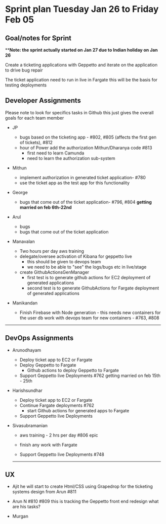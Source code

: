 # Sprint plan Tuesday Jan 26 to Friday Feb 05

## Goal/notes for Sprint

****Note: the sprint actually started on Jan 27 due to Indian holiday on Jan 26**

Create a ticketing applications with Geppetto and iterate on the application to drive bug repair

The ticket application need to run in live in Fargate this will be the basis for testing deployments

## Developer Assignments

Please note to look for specifics tasks in Github this just gives the overall goals for each team member

- JP
  - bugs based on the ticketing app - #802, #805 (affects the first gen of tickets), #812
  - hour of Power add the authorization Mithun/Dharanya code #813
    - first need to learn Camunda
    - need to learn the authorization sub-system


- Mithun
  - implement authorization in generated ticket application- #780
  - use the ticket app as the test app for this functionality



- George
  - bugs that come out of the ticket application- #796, #804
**getting married on feb 6th-22nd**

- Arul
  - bugs
  - bugs that come out of the ticket application
  
- Manavalan
  - Two hours per day aws training
  - delegate/oversee activation of Kibana for geppetto live
    - this should be given to devops team
    - we need to be able to "see" the logs/bugs etc in live/stage
  - create GithubActionsGenManager
    - first test is to generate github actions for EC2 deployment of generated applications
    - second test is to generate GithubActions for Fargate deployment of generated applications

- Manikandan
  - Finish Firebase with Node generation - this needs new containers for the user db work with devops team for new containers -  #763, #808

---

## DevOps Assignments

- Arunodhayam
  - Deploy ticket app to EC2 or Fargate
  - Deploy Geppetto to Fargate
    - Github actions to deploy Geppetto to Fargate
  - Support Geppetto live Deployments
    #762
    getting married on feb 15th - 25th

- Harishsundhar
  - Deploy ticket app to EC2 or Fargate
  - Continue Fargate deployments
  #762
    - start Github actions for generated apps to Fargate
  - Support Geppetto live Deployments

- Sivasubramanian
  - aws training - 2 hrs per day
  #806  epic

  - finish any work with Fargate
  - Support Geppetto live Deployments
#748
  ---

## UX

- Ajit
he will start to create Html/CSS using Grapedrop for the ticketing systems design from Arun
#811
- Arun N
#810
#809 this is tracking the Geppetto front end redesign
what are his tasks?

- Murgan
